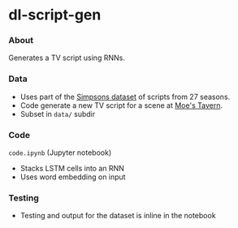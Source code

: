 # dl-script-gen

### About
Generates a TV script using RNNs.

### Data

* Uses part of the [Simpsons dataset](https://www.kaggle.com/wcukierski/the-simpsons-by-the-data) of scripts from 27 seasons.
* Code generate a new TV script for a scene at [Moe's Tavern](https://simpsonswiki.com/wiki/Moe's_Tavern).
* Subset in `data/` subdir

### Code
`code.ipynb` (Jupyter notebook)

* Stacks LSTM cells into an RNN
* Uses word embedding on input

### Testing

* Testing and output for the dataset is inline in the notebook

